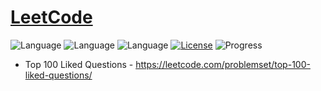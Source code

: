 # [LeetCode](https://leetcode.com/problemset/algorithms/)
![Language](https://img.shields.io/badge/Language-C++%2011-yellow) ![Language](https://img.shields.io/badge/Language-Python-yellow) ![Language](https://img.shields.io/badge/Language-JavaScript-yellow) [![License](https://img.shields.io/badge/License-MIT-blue.svg)](./LICENSE) ![Progress](https://img.shields.io/badge/Progress-33%20%2F%20100-ff69b4.svg)
* Top 100 Liked Questions - https://leetcode.com/problemset/top-100-liked-questions/
